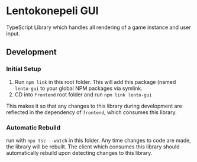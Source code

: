 # Lentokonepeli GUI

TypeScript Library which handles all
rendering of a game instance and user input.

## Development

### Initial Setup

1. Run `npm link` in this root folder.
This will add this package (named `lento-gui` to your global NPM packages via symlink.
2. CD into `frontend` root folder and run `npm link lento-gui`

This makes it so that any changes to this library during development are reflected in the dependency of `frontend`, which consumes this library.

### Automatic Rebuild

run with `npx tsc --watch` in this folder.
Any time changes to code are made,
the library will be rebuilt.
The client which consumes this library
should automatically rebuild upon detecting changes to this library.